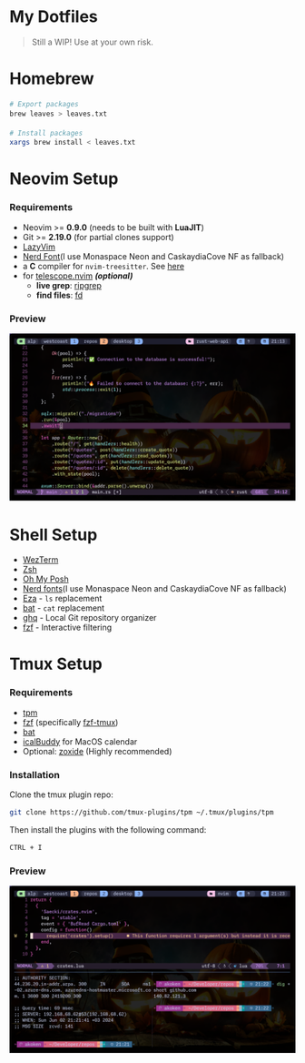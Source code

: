 # My Dotfiles

> Still a WIP! Use at your own risk.

# Homebrew

```bash
# Export packages
brew leaves > leaves.txt

# Install packages
xargs brew install < leaves.txt
```

# Neovim Setup

### Requirements

- Neovim >= **0.9.0** (needs to be built with **LuaJIT**)
- Git >= **2.19.0** (for partial clones support)
- [LazyVim](https://www.lazyvim.org/)
- [Nerd Font](https://www.nerdfonts.com/)(I use Monaspace Neon and CaskaydiaCove NF as fallback)
- a **C** compiler for `nvim-treesitter`. See [here](https://github.com/nvim-treesitter/nvim-treesitter#requirements)
- for [telescope.nvim](https://github.com/nvim-telescope/telescope.nvim) **_(optional)_**
  - **live grep**: [ripgrep](https://github.com/BurntSushi/ripgrep)
  - **find files**: [fd](https://github.com/sharkdp/fd)

### Preview

![alt text](/assets/nvim.png)

# Shell Setup

- [WezTerm](https://wezfurlong.org/wezterm/installation.html)
- [Zsh](https://zsh.org/)
- [Oh My Posh](https://ohmyposh.dev)
- [Nerd fonts](https://nerdfonts.com)(I use Monaspace Neon and CaskaydiaCove NF as fallback)
- [Eza](https://github.com/eza-community/eza) - `ls` replacement
- [bat](https://github.com/sharkdp/bat) - `cat` replacement
- [ghq](https://github.com/x-motemen/ghq) - Local Git repository organizer
- [fzf](https://github.com/PatrickF1/fzf.fish) - Interactive filtering

# Tmux Setup

### Requirements

- [tpm](https://github.com/tmux-plugins/tpm)
- [fzf](https://github.com/junegunn/fzf) (specifically [fzf-tmux](https://github.com/junegunn/fzf#fzf-tmux-script))
- [bat](https://github.com/sharkdp/bat)
- [icalBuddy](https://formulae.brew.sh/formula/ical-buddy#default) for MacOS calendar
- Optional: [zoxide](https://github.com/ajeetdsouza/zoxide) (Highly recommended)

### Installation

Clone the tmux plugin repo:

```bash
git clone https://github.com/tmux-plugins/tpm ~/.tmux/plugins/tpm
```

Then install the plugins with the following command:

```bash
CTRL + I
```

### Preview

![alt text](/assets/tmux.png)

